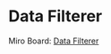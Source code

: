 # Data Filterer

Miro Board: [Data Filterer](https://miro.com/app/board/uXjVPJVB6yU=/?share_link_id=618301905590)
